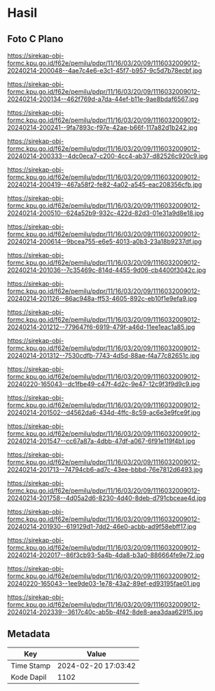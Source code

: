 # Hasil

## Foto C Plano

https://sirekap-obj-formc.kpu.go.id/f62e/pemilu/pdpr/11/16/03/20/09/1116032009012-20240214-200048--4ae7c4e6-e3c1-45f7-b957-9c5d7b78ecbf.jpg

https://sirekap-obj-formc.kpu.go.id/f62e/pemilu/pdpr/11/16/03/20/09/1116032009012-20240214-200134--462f769d-a7da-44ef-b11e-9ae8bdaf6567.jpg

https://sirekap-obj-formc.kpu.go.id/f62e/pemilu/pdpr/11/16/03/20/09/1116032009012-20240214-200241--9fa7893c-f97e-42ae-b66f-117a82d1b242.jpg

https://sirekap-obj-formc.kpu.go.id/f62e/pemilu/pdpr/11/16/03/20/09/1116032009012-20240214-200333--4dc0eca7-c200-4cc4-ab37-d82526c920c9.jpg

https://sirekap-obj-formc.kpu.go.id/f62e/pemilu/pdpr/11/16/03/20/09/1116032009012-20240214-200419--467a58f2-fe82-4a02-a545-eac208356cfb.jpg

https://sirekap-obj-formc.kpu.go.id/f62e/pemilu/pdpr/11/16/03/20/09/1116032009012-20240214-200510--624a52b9-932c-422d-82d3-01e31a9d8e18.jpg

https://sirekap-obj-formc.kpu.go.id/f62e/pemilu/pdpr/11/16/03/20/09/1116032009012-20240214-200614--9bcea755-e6e5-4013-a0b3-23a18b9237df.jpg

https://sirekap-obj-formc.kpu.go.id/f62e/pemilu/pdpr/11/16/03/20/09/1116032009012-20240214-201036--7c35469c-814d-4455-9d06-cb4400f3042c.jpg

https://sirekap-obj-formc.kpu.go.id/f62e/pemilu/pdpr/11/16/03/20/09/1116032009012-20240214-201126--86ac948a-ff53-4605-892c-eb10f1e9efa9.jpg

https://sirekap-obj-formc.kpu.go.id/f62e/pemilu/pdpr/11/16/03/20/09/1116032009012-20240214-201212--779647f6-6919-479f-a46d-11ee1eac1a85.jpg

https://sirekap-obj-formc.kpu.go.id/f62e/pemilu/pdpr/11/16/03/20/09/1116032009012-20240214-201312--7530cdfb-7743-4d5d-88ae-f4a77c82651c.jpg

https://sirekap-obj-formc.kpu.go.id/f62e/pemilu/pdpr/11/16/03/20/09/1116032009012-20240220-165043--dc1fbe49-c47f-4d2c-9e47-12c9f3f9d9c9.jpg

https://sirekap-obj-formc.kpu.go.id/f62e/pemilu/pdpr/11/16/03/20/09/1116032009012-20240214-201502--d4562da6-434d-4ffc-8c59-ac6e3e9fce9f.jpg

https://sirekap-obj-formc.kpu.go.id/f62e/pemilu/pdpr/11/16/03/20/09/1116032009012-20240214-201547--cc67a87a-4dbb-47df-a067-6f91e119f4b1.jpg

https://sirekap-obj-formc.kpu.go.id/f62e/pemilu/pdpr/11/16/03/20/09/1116032009012-20240214-201713--74794cb6-ad7c-43ee-bbbd-76e7812d6493.jpg

https://sirekap-obj-formc.kpu.go.id/f62e/pemilu/pdpr/11/16/03/20/09/1116032009012-20240214-201758--4d05a2d6-8230-4d40-8deb-d791cbceae4d.jpg

https://sirekap-obj-formc.kpu.go.id/f62e/pemilu/pdpr/11/16/03/20/09/1116032009012-20240214-201930--619129d1-7dd2-46e0-acbb-ad9f58ebff17.jpg

https://sirekap-obj-formc.kpu.go.id/f62e/pemilu/pdpr/11/16/03/20/09/1116032009012-20240214-202017--86f3cb93-5a4b-4da8-b3a0-886664fe9e72.jpg

https://sirekap-obj-formc.kpu.go.id/f62e/pemilu/pdpr/11/16/03/20/09/1116032009012-20240220-165043--1ee9de03-1e78-43a2-89ef-ed93195fae01.jpg

https://sirekap-obj-formc.kpu.go.id/f62e/pemilu/pdpr/11/16/03/20/09/1116032009012-20240214-202339--3617c40c-ab5b-4f42-8de8-aea3daa62915.jpg


## Metadata

| Key        | Value               |
| ---------- | ------------------- |
| Time Stamp | 2024-02-20 17:03:42 |
| Kode Dapil | 1102                |



